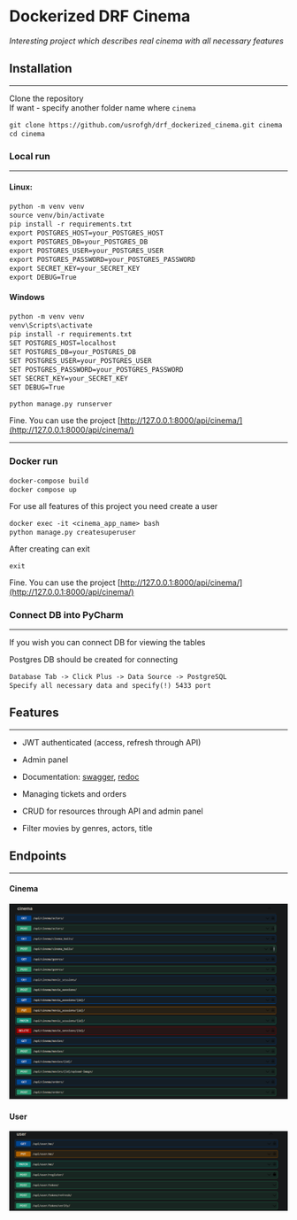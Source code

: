 # Dockerized DRF Cinema
<i>Interesting project which describes real cinema with all necessary features</i>

## Installation
<hr>

Clone the repository <br>
If want - specify another folder name where `cinema`

```shell
git clone https://github.com/usrofgh/drf_dockerized_cinema.git cinema
cd cinema
```

### Local run
<hr>

#### Linux:

```shell
python -m venv venv
source venv/bin/activate
pip install -r requirements.txt
export POSTGRES_HOST=your_POSTGRES_HOST
export POSTGRES_DB=your_POSTGRES_DB
export POSTGRES_USER=your_POSTGRES_USER
export POSTGRES_PASSWORD=your_POSTGRES_PASSWORD
export SECRET_KEY=your_SECRET_KEY
export DEBUG=True
```

#### Windows
```shell
python -m venv venv
venv\Scripts\activate
pip install -r requirements.txt
SET POSTGRES_HOST=localhost
SET POSTGRES_DB=your_POSTGRES_DB
SET POSTGRES_USER=your_POSTGRES_USER
SET POSTGRES_PASSWORD=your_POSTGRES_PASSWORD
SET SECRET_KEY=your_SECRET_KEY
SET DEBUG=True
```

```shell
python manage.py runserver
```
Fine. You can use the project
[http://127.0.0.1:8000/api/cinema/](http://127.0.0.1:8000/api/cinema/)
<hr>

### Docker run

```shell
docker-compose build
docker compose up
```
For use all features of this project you need create a user
```shell
docker exec -it <cinema_app_name> bash
python manage.py createsuperuser
```
After creating can exit
```shell
exit
```
Fine. You can use the project
[http://127.0.0.1:8000/api/cinema/](http://127.0.0.1:8000/api/cinema/)

### Connect DB into PyCharm

<hr>
If you wish you can connect DB for viewing the tables

Postgres DB should be created for connecting
<br>

```
Database Tab -> Click Plus -> Data Source -> PostgreSQL
Specify all necessary data and specify(!) 5433 port
```

## Features

<hr>

- JWT authenticated (access, refresh through API)
- Admin panel
- Documentation: [swagger](http://127.0.0.1:8000/api/doc/swagger/), [redoc](http://127.0.0.1:8000/api/doc/redoc/)</li>

- Managing tickets and orders
- CRUD for resources through API and admin panel
- Filter movies by genres, actors, title


## Endpoints
<hr>

#### Cinema
![cinema_demo_swagger.png](cinema_demo_swagger.png)

#### User
![user_demo_swagger.png](user_demo_swagger.png)